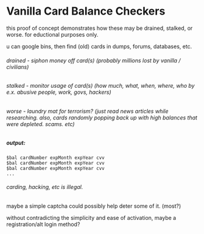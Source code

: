 # Vanilla Card Balance Checkers

this proof of concept demonstrates how these may be drained, stalked, or worse. for eductional purposes only.

u can google bins, then find (old) cards in dumps, forums, databases, etc.

###### drained - siphon money off card(s) (probably millions lost by vanilla / civilians)

###### stalked - monitor usage of card(s) (how much, what, when, where, who by e.x. abusive people, work, govs, hackers)

###### worse - laundry mat for terrorism? (just read news articles while researching. also, cards randomly popping back up with high balances that were depleted. scams. etc)

##### output:
```
$bal cardNumber expMonth expYear cvv
$bal cardNumber expMonth expYear cvv
$bal cardNumber expMonth expYear cvv
...
```
###### carding, hacking, etc is illegal.

maybe a simple captcha could possibly help deter some of it. (most?)

without contradicting the simplicity and ease of activation, maybe a registration/alt login method?
